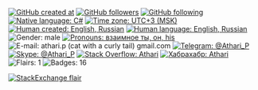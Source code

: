[![GitHub created at](https://img.shields.io/badge/dynamic/json?color=informational&label=user%20created&query=%24.created_at&url=https%3A%2F%2Fapi.github.com%2Fusers%2FAthari)](https://github.com/Athari "GitHub: user created at")
[![GitHub followers](https://img.shields.io/github/followers/Athari)](https://github.com/Athari?tab=followers "GitHub: users following me")
[![GitHub following](https://img.shields.io/badge/dynamic/json?color=informational&label=following&query=%24.following&url=https%3A%2F%2Fapi.github.com%2Fusers%2FAthari)](https://github.com/Athari?tab=following "GitHub: following users")
[![Native language: C#](https://img.shields.io/badge/native_language-c%23-success)](https://en.wikipedia.org/wiki/C_Sharp_(programming_language) "C#: structured, imperative, object-oriented, event-driven, task-driven, functional, generic, reflective, concurrent")
[![Time zone: UTC+3 (MSK)](https://img.shields.io/badge/time_zone-utc+3_(msk)-warning)](https://www.timeanddate.com/worldclock/converter.html?p1=tz_msk&p2=1440 "Time zone: UTC+3 / GMT+3 / MSK")
<br>
[![Human created: English, Russian](https://img.shields.io/badge/human_created-1986--02--11T21:46:08+3:00-informational)](http://mycount.org/en/?wm=4&t=508531568000&tz=1124912&t1=&t2=&fid=1 "Human age: DateTime.Now - new DateTime(1986, 2, 11, 21, 46, 8)")
[![Human language: English, Russian](https://img.shields.io/badge/human_language-english,_russian-success)](https://translate.google.com/?sl=ru&tl=en)
![Gender: male](https://img.shields.io/badge/gender-male-inactive "Gender: male")
[![Pronouns: взаимное ты, он, his](https://img.shields.io/badge/pronouns-взаимное_ты,_он,_he-inactive)](https://en.wikipedia.org/wiki/T–V_distinction#Modern_history "Pronouns: взаимное ты, он, he")
<br>
![E-mail: athari.p (cat with a curly tail) gmail.com](https://img.shields.io/badge/e--mail-athari.p%20(cat%20with%20a%20curly%20tail)%20gmail.com-success "Replace '(cat with a curly tail)' with @ symbol")
[![Telegram: @Athari_P](https://img.shields.io/badge/telegram-@athari__p-success)](https://t.me/athari_p "Telegram instant messenger: Athari_P")
[![Skype: @Athari_P](https://img.shields.io/badge/skype-@athari__p-success)](skype:athari_p?chat "Skype instant messenger: Athari_P")
[![Stack Overflow: Athari](https://img.shields.io/badge/stack_overflow-athari-%2377f)](https://stackoverflow.com/users/293099 "Profile on StackOverflow: Athari")
[![Хабрахабр: Athari](https://img.shields.io/badge/хабр-athari-%2377f)](https://habr.com/users/athari/ "Профиль на Хабрахабре: Athari")
<br>
![Flairs: 1](https://img.shields.io/badge/flairs-1-inactive)
![Badges: 16](https://img.shields.io/badge/badges-16-inactive)

[![StackExchange flair](https://stackexchange.com/users/flair/110819.png "Total reputation on Stack Overflow and related websites and the list of these websites")](https://stackoverflow.com/users/293099)
